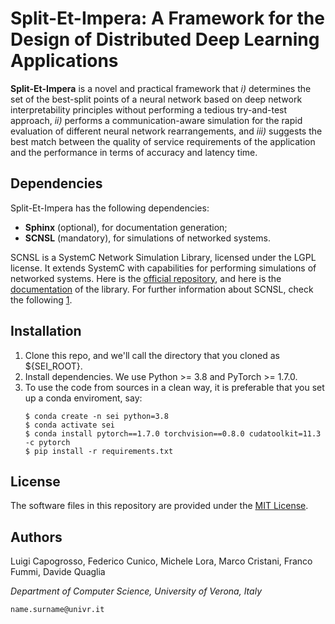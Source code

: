 # Split-Et-Impera: A Framework for the Design of Distributed Deep Learning Applications #

**Split-Et-Impera** is a novel and practical framework that *i)* determines the set of the best-split points of a neural network based on deep network 
interpretability principles without performing a tedious try-and-test approach, *ii)* performs a communication-aware simulation for the rapid evaluation of different neural network rearrangements, and *iii)* suggests the best match between the quality of service requirements of the application and the performance in terms of accuracy and latency time.

## Dependencies ##

Split-Et-Impera has the following dependencies:
- **Sphinx** (optional), for documentation generation;
- **SCNSL** (mandatory), for simulations of networked systems.

SCNSL is a SystemC Network Simulation Library, licensed under the LGPL license. It extends SystemC with capabilities for performing simulations of networked systems. Here is the [official repository](https://gitlab.com/open-kappa/scnsl), and here is the [documentation](https://open-kappa.gitlab.io/scnsl/) of the library. For further information about SCNSL, check the following [1](https://ieeexplore.ieee.org/abstract/document/4641420).

## Installation ##

1. Clone this repo, and we'll call the directory that you cloned as ${SEI_ROOT}.
2. Install dependencies. We use Python >= 3.8 and PyTorch >= 1.7.0.
3. To use the code from sources in a clean way, it is preferable that you set up a conda enviroment, say:
    ```
    $ conda create -n sei python=3.8
    $ conda activate sei
    $ conda install pytorch==1.7.0 torchvision==0.8.0 cudatoolkit=11.3 -c pytorch
    $ pip install -r requirements.txt
    ```
## License ##

The software files in this repository are provided under the [MIT License](./LICENSE).

## Authors ##

Luigi Capogrosso, Federico Cunico, Michele Lora, Marco Cristani, Franco Fummi, Davide Quaglia

*Department of Computer Science, University of Verona, Italy*

`name.surname@univr.it`
